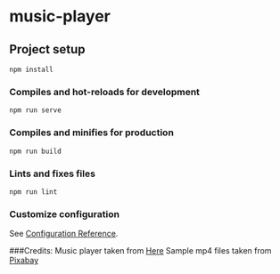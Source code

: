 # music-player

## Project setup
```
npm install
```

### Compiles and hot-reloads for development
```
npm run serve
```

### Compiles and minifies for production
```
npm run build
```

### Lints and fixes files
```
npm run lint
```

### Customize configuration
See [Configuration Reference](https://cli.vuejs.org/config/).

###Credits:
Music player taken from [Here](https://www.backlinkn.com/2020/11/make-music-player-using-html-and-css.html)
Sample mp4 files taken from [Pixabay](https://pixabay.com/)

